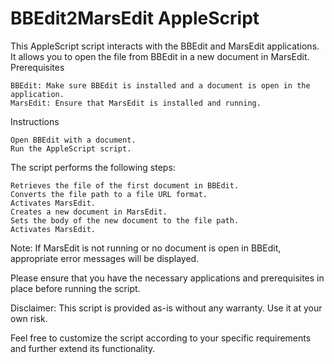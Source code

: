 # BBEdit2MarsEdit AppleScript

This AppleScript script interacts with the BBEdit and MarsEdit applications. It allows you to open the file from BBEdit in a new document in MarsEdit.
Prerequisites

    BBEdit: Make sure BBEdit is installed and a document is open in the application.
    MarsEdit: Ensure that MarsEdit is installed and running.

Instructions

    Open BBEdit with a document.
    Run the AppleScript script.

The script performs the following steps:

    Retrieves the file of the first document in BBEdit.
    Converts the file path to a file URL format.
    Activates MarsEdit.
    Creates a new document in MarsEdit.
    Sets the body of the new document to the file path.
    Activates MarsEdit.

Note: If MarsEdit is not running or no document is open in BBEdit, appropriate error messages will be displayed.

Please ensure that you have the necessary applications and prerequisites in place before running the script.

Disclaimer: This script is provided as-is without any warranty. Use it at your own risk.

Feel free to customize the script according to your specific requirements and further extend its functionality.
